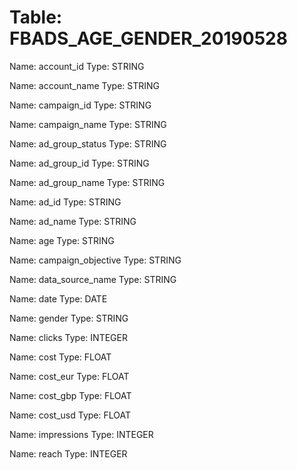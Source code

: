 Table: FBADS_AGE_GENDER_20190528
================================

Name: account_id
Type: STRING

Name: account_name
Type: STRING

Name: campaign_id
Type: STRING

Name: campaign_name
Type: STRING

Name: ad_group_status
Type: STRING

Name: ad_group_id
Type: STRING

Name: ad_group_name
Type: STRING

Name: ad_id
Type: STRING

Name: ad_name
Type: STRING

Name: age
Type: STRING

Name: campaign_objective
Type: STRING

Name: data_source_name
Type: STRING

Name: date
Type: DATE

Name: gender
Type: STRING

Name: clicks
Type: INTEGER

Name: cost
Type: FLOAT

Name: cost_eur
Type: FLOAT

Name: cost_gbp
Type: FLOAT

Name: cost_usd
Type: FLOAT

Name: impressions
Type: INTEGER

Name: reach
Type: INTEGER

